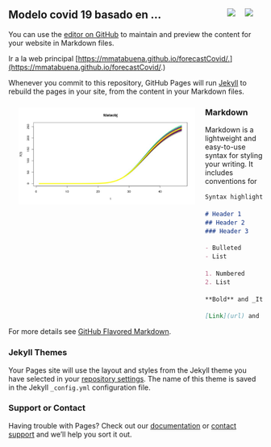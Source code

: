 ## Modelo covid 19 basado en ... <a href="./README.es.md"><img src="../../blob/master/images/Flag_of_Spain.png" align="right" hspace="0" vspace="0" width="35px"></a> <a href="./README.en.md"><img src="../../blob/master/images/Flag_of_Union.png" align="right" hspace="0" vspace="0" width="35px"></a>

You can use the [editor on GitHub](https://github.com/mmatabuena/forecastCovid/edit/master/README.md) to maintain and preview the content for your website in Markdown files.

Ir  a la web principal [https://mmatabuena.github.io/forecastCovid/.](https://mmatabuena.github.io/forecastCovid/.)

Whenever you commit to this repository, GitHub Pages will run [Jekyll](https://jekyllrb.com/) to rebuild the pages in your site, from the content in your Markdown files.


<img src="./images/image_2020_04_19T13_34_22_302Z.jpg" align="left" hspace="20" vspace="10" width="350px">


### Markdown

Markdown is a lightweight and easy-to-use syntax for styling your writing. It includes conventions for

```markdown
Syntax highlighted code block

# Header 1
## Header 2
### Header 3

- Bulleted
- List

1. Numbered
2. List

**Bold** and _Italic_ and `Code` text

[Link](url) and ![Image](src)
```

For more details see [GitHub Flavored Markdown](https://guides.github.com/features/mastering-markdown/).

### Jekyll Themes

Your Pages site will use the layout and styles from the Jekyll theme you have selected in your [repository settings](https://github.com/mmatabuena/forecastCovid/settings). The name of this theme is saved in the Jekyll `_config.yml` configuration file.

### Support or Contact

Having trouble with Pages? Check out our [documentation](https://help.github.com/categories/github-pages-basics/) or [contact support](https://github.com/contact) and we’ll help you sort it out.
